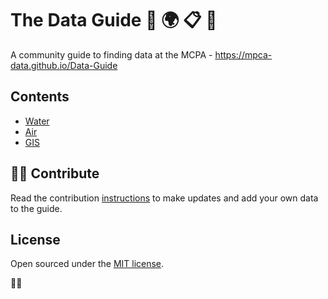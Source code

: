 # The Data Guide :mag_right: :earth_africa: :clipboard: :floppy_disk:

A community guide to finding data at the MCPA - https://mpca-data.github.io/Data-Guide

## Contents

- [Water](https://mpca-data.github.io/Data-Guide/01-water/)
- [Air](https://mpca-data.github.io/Data-Guide/02-air/)
- [GIS](https://mpca-data.github.io/Data-Guide//04-gis/)


## :rocket::pencil: Contribute 

Read the contribution [instructions](https://mpca-data.github.io/Data-Guide//99-contribute/) to make updates and add your own data to the guide.


## License

Open sourced under the [MIT license](LICENSE.md).

:clap::heart_eyes_cat:
